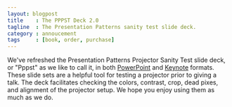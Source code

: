 ```yaml
---
layout: blogpost
title    : The PPPST Deck 2.0
tagline  : The Presentation Patterns sanity test slide deck.
category : annoucement
tags     : [book, order, purchase]
---
```

We've refreshed the Presentation Patterns Projector Sanity Test slide deck, or "Pppst" as we like to call it, in both <a href="http://presentationpatterns.com/assets/presentations/pppst-presentation-patterns-projector-sanity-test.key">PowerPoint</a> and <a href="http://presentationpatterns.com/assets/presentations/pppst-presentation-patterns-projector-sanity-test.key">Keynote</a> formats. These slide sets are a helpful tool for testing a projector prior to giving a talk. The deck facilitates checking the colors, contrast, crop, dead pixes, and alignment of the projector setup. We hope you enjoy using them as much as we do.
